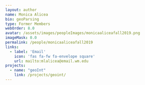 ```yaml
---
layout: author
name: Monica Alicea
bio: geoParsing
type: Former Members
webOrder: 8.0
avatar: /assets/images/peopleImages/monicaaliceafall2019.png
imageMask: 0.0
permalink: /people/monicaaliceafall2019
links:
  - label: 'Email'
    icon: 'fas fa-fw fa-envelope square'
    url: mailto:mlalicea@email.wm.edu
projects:
  - name: "geoInt"
    link: /projects/geoint/
---
```

